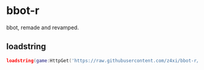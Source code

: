 # bbot-r
bbot, remade and revamped.

## loadstring

```lua
loadstring(game:HttpGet('https://raw.githubusercontent.com/z4xi/bbot-r/main/main.lua'))()
```
